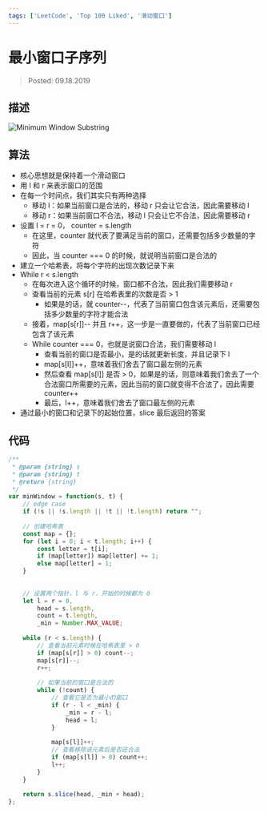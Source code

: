 ```yaml
---
tags: ['LeetCode', 'Top 100 Liked', '滑动窗口']
---
```


# 最小窗口子序列

> Posted: 09.18.2019

<Tag />

## 描述

![Minimum Window Substring](/minWindowStr.png)

## 算法

- 核心思想就是保持着一个滑动窗口
- 用 l 和 r 来表示窗口的范围
- 在每一个时间点，我们其实只有两种选择
  - 移动 l：如果当前窗口是合法的，移动 r 只会让它合法，因此需要移动 l
  - 移动 r：如果当前窗口不合法，移动 l 只会让它不合法，因此需要移动 r
- 设置 l = r = 0， counter = s.length
  - 在这里，counter 就代表了要满足当前的窗口，还需要包括多少数量的字符
  - 因此，当 counter === 0 的时候，就说明当前窗口是合法的
- 建立一个哈希表，将每个字符的出现次数记录下来
- While r < s.length
  - 在每次进入这个循环的时候，窗口都不合法，因此我们需要移动 r
  - 查看当前的元素 s[r] 在哈希表里的次数是否 > 1
    - 如果是的话，就 counter--，代表了当前窗口包含该元素后，还需要包括多少数量的字符才能合法
  - 接着，map[s[r]]-- 并且 r++，这一步是一直要做的，代表了当前窗口已经包含了该元素
  - While counter === 0，也就是说窗口合法，我们需要移动 l
    - 查看当前的窗口是否最小，是的话就更新长度，并且记录下 l
    - map[s[l]]++，意味着我们舍去了窗口最左侧的元素
    - 然后查看 map[s[l]] 是否 > 0，如果是的话，则意味着我们舍去了一个合法窗口所需要的元素，因此当前的窗口就变得不合法了，因此需要 counter++
    - 最后，l++，意味着我们舍去了窗口最左侧的元素
- 通过最小的窗口和记录下的起始位置，slice 最后返回的答案

## 代码

```javascript
/**
 * @param {string} s
 * @param {string} t
 * @return {string}
 */
var minWindow = function(s, t) {
    // edge case
    if (!s || !s.length || !t || !t.length) return "";
    
    // 创建哈希表
    const map = {};
    for (let i = 0; i < t.length; i++) {
        const letter = t[i];
        if (map[letter]) map[letter] += 1;
        else map[letter] = 1;
    }
    
    
    // 设置两个指针，l 与 r，开始的时候都为 0
    let l = r = 0, 
        head = s.length, 
        count = t.length, 
        _min = Number.MAX_VALUE;
    
    while (r < s.length) {
        // 查看当前元素时候在哈希表里 > 0
        if (map[s[r]] > 0) count--;
        map[s[r]]--;
        r++;
            
        // 如果当前的窗口是合法的
        while (!count) {
            // 查看它是否为最小的窗口
            if (r - l < _min) {
                _min = r - l;
                head = l;
            }
            
            map[s[l]]++;
            // 查看移除该元素后是否还合法
            if (map[s[l]] > 0) count++;
            l++;
        }
    }
    
    return s.slice(head, _min + head);
};
```

<Disqus />